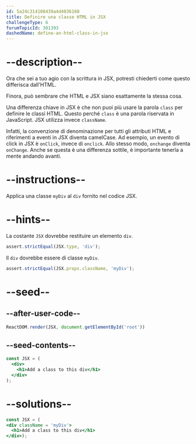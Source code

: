 ```yaml
---
id: 5a24c314108439a4d4036160
title: Definire una classe HTML in JSX
challengeType: 6
forumTopicId: 301393
dashedName: define-an-html-class-in-jsx
---
```


# --description--

Ora che sei a tuo agio con la scrittura in JSX, potresti chiederti come questo differisca dall'HTML.

Finora, può sembrare che HTML e JSX siano esattamente la stessa cosa.

Una differenza chiave in JSX è che non puoi più usare la parola `class` per definire le classi HTML. Questo perché `class` è una parola riservata in JavaScript. JSX utilizza invece `className`.

Infatti, la convenzione di denominazione per tutti gli attributi HTML e riferimenti a eventi in JSX diventa camelCase. Ad esempio, un evento di click in JSX è `onClick`, invece di `onclick`. Allo stesso modo, `onchange` diventa `onChange`. Anche se questa è una differenza sottile, è importante tenerla a mente andando avanti.

# --instructions--

Applica una classe `myDiv` al `div` fornito nel codice JSX.

# --hints--

La costante `JSX` dovrebbe restituire un elemento `div`.

```js
assert.strictEqual(JSX.type, 'div');
```

Il `div` dovrebbe essere di classe `myDiv`.

```js
assert.strictEqual(JSX.props.className, 'myDiv');
```

# --seed--

## --after-user-code--

```jsx
ReactDOM.render(JSX, document.getElementById('root'))
```

## --seed-contents--

```jsx
const JSX = (
  <div>
    <h1>Add a class to this div</h1>
  </div>
);
```

# --solutions--

```jsx
const JSX = (
<div className = 'myDiv'>
  <h1>Add a class to this div</h1>
</div>);
```
